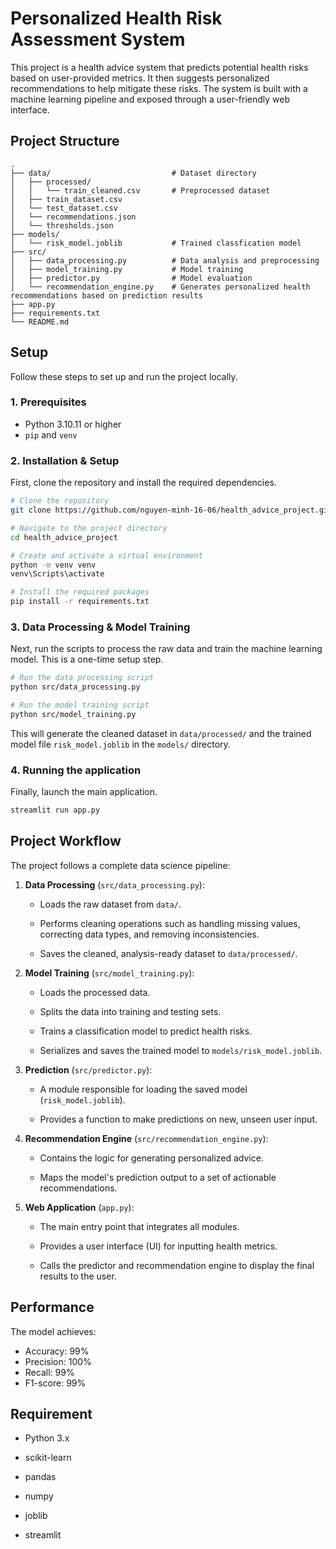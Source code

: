 # Personalized Health Risk Assessment System

This project is a health advice system that predicts potential health risks based on user-provided metrics. It then suggests personalized recommendations to help mitigate these risks. The system is built with a machine learning pipeline and exposed through a user-friendly web interface.

## Project Structure

```
.
├── data/                           # Dataset directory
│   ├── processed/
│   │   └── train_cleaned.csv       # Preprocessed dataset
│   ├── train_dataset.csv
│   └── test_dataset.csv
│   └── recommendations.json
│   └── thresholds.json
├── models/
│   └── risk_model.joblib           # Trained classfication model
├── src/
│   ├── data_processing.py          # Data analysis and preprocessing
│   ├── model_training.py           # Model training
│   ├── predictor.py                # Model evaluation
│   └── recommendation_engine.py    # Generates personalized health recommendations based on prediction results
├── app.py
├── requirements.txt
└── README.md
```

## Setup

Follow these steps to set up and run the project locally.

### 1. Prerequisites

-   Python 3.10.11 or higher
-   `pip` and `venv`

### 2. Installation & Setup

First, clone the repository and install the required dependencies.

```bash
# Clone the repository
git clone https://github.com/nguyen-minh-16-06/health_advice_project.git

# Navigate to the project directory
cd health_advice_project

# Create and activate a virtual environment
python -m venv venv
venv\Scripts\activate

# Install the required packages
pip install -r requirements.txt
```
### 3. Data Processing & Model Training

Next, run the scripts to process the raw data and train the machine learning model. This is a one-time setup step.

```bash
# Run the data processing script
python src/data_processing.py

# Run the model training script
python src/model_training.py
```
This will generate the cleaned dataset in `data/processed/` and the trained model file `risk_model.joblib` in the `models/` directory.

### 4. Running the application

Finally, launch the main application.

```bash
streamlit run app.py
```

## Project Workflow

The project follows a complete data science pipeline:

1. **Data Processing** (`src/data_processing.py`):

   - Loads the raw dataset from `data/`.

   - Performs cleaning operations such as handling missing values, correcting data types, and removing inconsistencies.

   - Saves the cleaned, analysis-ready dataset to `data/processed/`.

2. **Model Training** (`src/model_training.py`):

    - Loads the processed data.

    - Splits the data into training and testing sets.

    - Trains a classification model to predict health risks.

    - Serializes and saves the trained model to `models/risk_model.joblib`.

3. **Prediction** (`src/predictor.py`):
    
    - A module responsible for loading the saved model (`risk_model.joblib`).

    - Provides a function to make predictions on new, unseen user input.

4. **Recommendation Engine** (`src/recommendation_engine.py`):

    - Contains the logic for generating personalized advice.

    - Maps the model's prediction output to a set of actionable recommendations.

5. **Web Application**  (`app.py`):

    - The main entry point that integrates all modules.

    - Provides a user interface (UI) for inputting health metrics.

    - Calls the predictor and recommendation engine to display the final results to the user.

## Performance

The model achieves:
- Accuracy: 99%
- Precision: 100%
- Recall: 99%
- F1-score: 99%

## Requirement

- Python 3.x

- scikit-learn

- pandas

- numpy

- joblib

- streamlit
